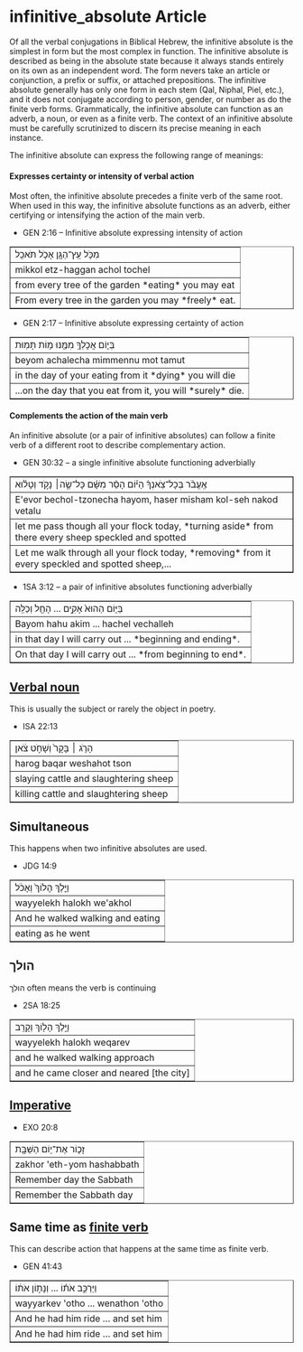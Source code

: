 # infinitive_absolute Article
Of all the verbal conjugations in Biblical Hebrew, the infinitive absolute is the simplest in form but the most complex in function.  The infinitive absolute is described as being in the absolute state because it always stands entirely on its own as an independent word.  The form nevers take an article or conjunction, a prefix or suffix, or attached prepositions.  The infinitive absolute generally has only one form in each stem (Qal, Niphal, Piel, etc.), and it does not conjugate according to person, gender, or number as do the finite verb forms.  Grammatically, the infinitive absolute can function as an adverb, a noun, or even as a finite verb.  The context of an infinitive absolute must be carefully scrutinized to discern its precise meaning in each instance.

The infinitive absolute can express the following range of meanings:

#### Expresses certainty or intensity of verbal action
Most often, the infinitive absolute precedes a finite verb of the same root. When used in this way, the infinitive absolute functions as an adverb, either certifying or intensifying the action of the main verb.

* GEN 2:16 – Infinitive absolute expressing intensity of action
<table border="1" class="docutils">
<colgroup>
<col width="100%" />
</colgroup>
<tbody valign="top">
<tr class="row-odd"><td>מִכֹּ֥ל עֵֽץ־הַגָּ֖ן אָכֹ֥ל תֹּאכֵֽל</td>
</tr>
<tr class="row-even"><td>mikkol etz-haggan achol tochel</td>
</tr>
<tr class="row-odd"><td>from every tree of the garden *eating* you may eat</td>
</tr>
<tr class="row-even"><td>From every tree in the garden you may *freely* eat.</td>
</tr>
</tbody>
</table>

* GEN 2:17 – Infinitive absolute expressing certainty of action
<table border="1" class="docutils">
<colgroup>
<col width="100%" />
</colgroup>
<tbody valign="top">
<tr class="row-odd"><td>בְּי֛וֹם אֲכָלְךָ֥ מִמֶּ֖נּוּ מ֥וֹת תָּמֽוּת</td>
</tr>
<tr class="row-even"><td>beyom achalecha mimmennu mot tamut</td>
</tr>
<tr class="row-odd"><td>in the day of your eating from it *dying* you will die</td>
</tr>
<tr class="row-even"><td>...on the day that you eat from it, you will *surely* die.</td>
</tr>
</tbody>
</table>

#### Complements the action of the main verb
An infinitive absolute (or a pair of infinitive absolutes) can follow a finite verb of a different root to describe complementary action.  

* GEN 30:32 – a single infinitive absolute functioning adverbially
<table border="1" class="docutils">
<colgroup>
<col width="100%" />
</colgroup>
<tbody valign="top">
<tr class="row-odd"><td>אֶֽעֱבֹ֨ר בְּכָל־צֹֽאנְךָ֜ הַיּ֗וֹם הָסֵ֨ר מִשָּׁ֜ם כָּל־שֶׂ֣ה׀ נָקֹ֣ד וְטָל֗וּא</td>
</tr>
<tr class="row-even"><td>E'evor bechol-tzonecha hayom, haser misham kol-seh nakod vetalu</td>
</tr>
<tr class="row-odd"><td>let me pass though all your flock today, *turning aside* from there every sheep speckled and spotted</td>
</tr>
<tr class="row-even"><td>Let me walk through all your flock today, *removing* from it every speckled and spotted sheep,...</td>
</tr>
</tbody>
</table>

* 1SA 3:12 – a pair of infinitive absolutes functioning adverbially
<table border="1" class="docutils">
<colgroup>
<col width="100%" />
</colgroup>
<tbody valign="top">
<tr class="row-odd"><td>בַּיּ֤וֹם הַהוּא֙ אָקִ֣ים ... הָחֵ֖ל וְכַלֵּֽה</td>
</tr>
<tr class="row-even"><td>Bayom hahu akim ... hachel vechalleh</td>
</tr>
<tr class="row-odd"><td>in that day I will carry out ... *beginning and ending*.</td>
</tr>
<tr class="row-even"><td>On that day I will carry out ... *from beginning to end*.</td>
</tr>
</tbody>
</table>

## [Verbal noun](https://git.door43.org/Door43/en-uhg/src/master/content/verb/02.md#verbal-nouns) 
This is usually the subject or rarely the object in poetry.
* ISA 22:13
<table border="1" class="docutils">
<colgroup>
<col width="100%" />
</colgroup>
<tbody valign="top">
<tr class="row-odd"><td>הָרֹ֤ג ׀ בָּקָר֙ וְשָׁחֹ֣ט צֹ֔אן</td>
</tr>
<tr class="row-even"><td>harog baqar weshahot tson</td>
</tr>
<tr class="row-odd"><td>slaying cattle and slaughtering sheep</td>
</tr>
<tr class="row-even"><td>killing cattle and slaughtering sheep</td>
</tr>
</tbody>
</table>

## Simultaneous
This happens when two infinitive absolutes are used.
* JDG 14:9 
<table border="1" class="docutils">
<colgroup>
<col width="100%" />
</colgroup>
<tbody valign="top">
<tr class="row-odd"><td>וַיֵּ֤לֶךְ הָלוֹךְ֙ וְאָכֹ֔ל</td>
</tr>
<tr class="row-even"><td>wayyelekh halokh we'akhol</td>
</tr>
<tr class="row-odd"><td>And he walked walking and eating</td>
</tr>
<tr class="row-even"><td>eating as he went</td>
</tr>
</tbody>
</table>

## הולך 
הולך often means the verb is continuing

* 2SA 18:25
<table border="1" class="docutils">
<colgroup>
<col width="100%" />
</colgroup>
<tbody valign="top">
<tr class="row-odd"><td>וַיֵּ֥לֶךְ הָל֖וֹךְ וְקָרֵֽב</td>
</tr>
<tr class="row-even"><td>wayyelekh halokh weqarev</td>
</tr>
<tr class="row-odd"><td>and he walked walking approach</td>
</tr>
<tr class="row-even"><td>and he came closer and neared [the city]</td>
</tr>
</tbody>
</table>

## [Imperative](https://git.door43.org/Door43/en-uhg/src/master/content/verb_imperative/02.md)
* EXO 20:8
<table border="1" class="docutils">
<colgroup>
<col width="100%" />
</colgroup>
<tbody valign="top">
<tr class="row-odd"><td>זָכ֛וֹר אֶת־י֥וֹם הַשַּׁבָּ֖ת</td>
</tr>
<tr class="row-even"><td>zakhor 'eth-yom hashabbath</td>
</tr>
<tr class="row-odd"><td>Remember day the Sabbath</td>
</tr>
<tr class="row-even"><td>Remember the Sabbath day</td>
</tr>
</tbody>
</table>

## Same time as [finite verb](https://git.door43.org/Door43/en-uhg/src/master/content/verb/02.md#finite-verbs) 
This can describe action that happens at the same time as finite verb.
* GEN 41:43 
<table border="1" class="docutils">
<colgroup>
<col width="100%" />
</colgroup>
<tbody valign="top">
<tr class="row-odd"><td>וַיַּרְכֵּ֣ב אֹת֗וֹ ... וְנָת֣וֹן אֹת֔וֹ</td>
</tr>
<tr class="row-even"><td>wayyarkev 'otho ... wenathon 'otho</td>
</tr>
<tr class="row-odd"><td>And he had him ride … and set him</td>
</tr>
<tr class="row-even"><td>And he had him ride … and set him</td>
</tr>
</tbody>
</table>